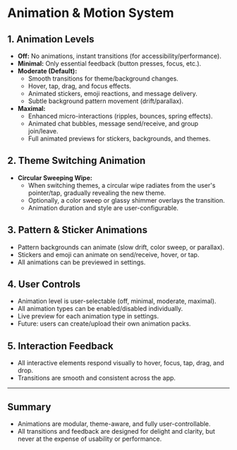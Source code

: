 # Animation & Motion System

## 1. Animation Levels

- **Off:** No animations, instant transitions (for accessibility/performance).
- **Minimal:** Only essential feedback (button presses, focus, etc.).
- **Moderate (Default):**  
  - Smooth transitions for theme/background changes.
  - Hover, tap, drag, and focus effects.
  - Animated stickers, emoji reactions, and message delivery.
  - Subtle background pattern movement (drift/parallax).
- **Maximal:**  
  - Enhanced micro-interactions (ripples, bounces, spring effects).
  - Animated chat bubbles, message send/receive, and group join/leave.
  - Full animated previews for stickers, backgrounds, and themes.

## 2. Theme Switching Animation

- **Circular Sweeping Wipe:**  
  - When switching themes, a circular wipe radiates from the user's pointer/tap, gradually revealing the new theme.
  - Optionally, a color sweep or glassy shimmer overlays the transition.
  - Animation duration and style are user-configurable.

## 3. Pattern & Sticker Animations

- Pattern backgrounds can animate (slow drift, color sweep, or parallax).
- Stickers and emoji can animate on send/receive, hover, or tap.
- All animations can be previewed in settings.

## 4. User Controls

- Animation level is user-selectable (off, minimal, moderate, maximal).
- All animation types can be enabled/disabled individually.
- Live preview for each animation type in settings.
- Future: users can create/upload their own animation packs.

## 5. Interaction Feedback

- All interactive elements respond visually to hover, focus, tap, drag, and drop.
- Transitions are smooth and consistent across the app.

---

## Summary

- Animations are modular, theme-aware, and fully user-controllable.
- All transitions and feedback are designed for delight and clarity, but never at the expense of usability or performance.
